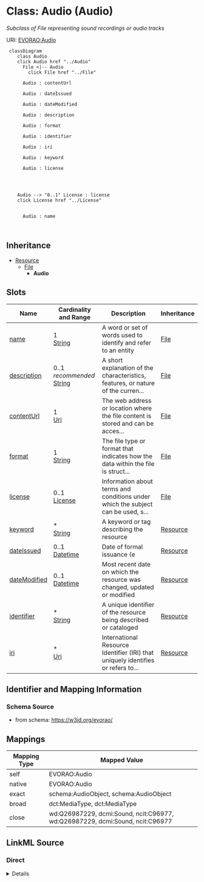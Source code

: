 

# Class: Audio (Audio) 


_Subclass of File representing sound recordings or audio tracks_





URI: [EVORAO:Audio](https://w3id.org/evorao/Audio)






```mermaid
 classDiagram
    class Audio
    click Audio href "../Audio"
      File <|-- Audio
        click File href "../File"
      
      Audio : contentUrl
        
      Audio : dateIssued
        
      Audio : dateModified
        
      Audio : description
        
      Audio : format
        
      Audio : identifier
        
      Audio : iri
        
      Audio : keyword
        
      Audio : license
        
          
    
    
    Audio --> "0..1" License : license
    click License href "../License"

        
      Audio : name
        
      
```





## Inheritance
* [Resource](Resource.md)
    * [File](File.md)
        * **Audio**



## Slots

| Name | Cardinality and Range | Description | Inheritance |
| ---  | --- | --- | --- |
| [name](name.md) | 1 <br/> [String](String.md) | A word or set of words used to identify and refer to an entity | [File](File.md) |
| [description](description.md) | 0..1 _recommended_ <br/> [String](String.md) | A short explanation of the characteristics, features, or nature of the curren... | [File](File.md) |
| [contentUrl](contentUrl.md) | 1 <br/> [Uri](Uri.md) | The web address or location where the file content is stored and can be acces... | [File](File.md) |
| [format](format.md) | 1 <br/> [String](String.md) | The file type or format that indicates how the data within the file is struct... | [File](File.md) |
| [license](license.md) | 0..1 <br/> [License](License.md) | Information about terms and conditions under which the subject can be used, s... | [File](File.md) |
| [keyword](keyword.md) | * <br/> [String](String.md) | A keyword or tag describing the resource | [Resource](Resource.md) |
| [dateIssued](dateIssued.md) | 0..1 <br/> [Datetime](Datetime.md) | Date of formal issuance (e | [Resource](Resource.md) |
| [dateModified](dateModified.md) | 0..1 <br/> [Datetime](Datetime.md) | Most recent date on which the resource was changed, updated or modified | [Resource](Resource.md) |
| [identifier](identifier.md) | * <br/> [String](String.md) | A unique identifier of the resource being described or cataloged | [Resource](Resource.md) |
| [iri](iri.md) | * <br/> [Uri](Uri.md) | International Resource Identifier (IRI) that uniquely identifies or refers to... | [Resource](Resource.md) |









## Identifier and Mapping Information







### Schema Source


* from schema: https://w3id.org/evorao/




## Mappings

| Mapping Type | Mapped Value |
| ---  | ---  |
| self | EVORAO:Audio |
| native | EVORAO:Audio |
| exact | schema:AudioObject, schema:AudioObject |
| broad | dct:MediaType, dct:MediaType |
| close | wd:Q26987229, dcmi:Sound, ncit:C96977, wd:Q26987229, dcmi:Sound, ncit:C96977 |







## LinkML Source

<!-- TODO: investigate https://stackoverflow.com/questions/37606292/how-to-create-tabbed-code-blocks-in-mkdocs-or-sphinx -->

### Direct

<details>
```yaml
name: Audio
description: Subclass of File representing sound recordings or audio tracks
title: Audio
from_schema: https://w3id.org/evorao/
exact_mappings:
- schema:AudioObject
- schema:AudioObject
close_mappings:
- wd:Q26987229
- dcmi:Sound
- ncit:C96977
- wd:Q26987229
- dcmi:Sound
- ncit:C96977
broad_mappings:
- dct:MediaType
- dct:MediaType
is_a: File

```
</details>

### Induced

<details>
```yaml
name: Audio
description: Subclass of File representing sound recordings or audio tracks
title: Audio
from_schema: https://w3id.org/evorao/
exact_mappings:
- schema:AudioObject
- schema:AudioObject
close_mappings:
- wd:Q26987229
- dcmi:Sound
- ncit:C96977
- wd:Q26987229
- dcmi:Sound
- ncit:C96977
broad_mappings:
- dct:MediaType
- dct:MediaType
is_a: File
attributes:
  name:
    name: name
    description: A word or set of words used to identify and refer to an entity
    title: name
    from_schema: https://w3id.org/evorao/
    exact_mappings:
    - schema:name
    - vcard:fn
    close_mappings:
    - rdfs:label
    - dct:title
    rank: 1000
    slot_uri: foaf:name
    alias: name
    owner: Audio
    domain_of:
    - File
    - PersonOrOrganization
    - ContactPoint
    range: string
    required: true
    multivalued: false
  description:
    name: description
    description: A short explanation of the characteristics, features, or nature of
      the current item
    title: description
    comments:
    - Describe this item in few lines. This description will serve as a summary to
      present the resource
    from_schema: https://w3id.org/evorao/
    exact_mappings:
    - schema:description
    close_mappings:
    - schema:description
    rank: 1000
    slot_uri: dct:description
    alias: description
    owner: Audio
    domain_of:
    - File
    - Dataset
    - DataService
    - Term
    - PersonOrOrganization
    - ContactPoint
    - License
    - Certification
    range: string
    required: false
    recommended: true
    multivalued: false
  contentUrl:
    name: contentUrl
    description: The web address or location where the file content is stored and
      can be accessed or downloaded.
    title: content URL
    from_schema: https://w3id.org/evorao/
    exact_mappings:
    - schema:contentUrl
    rank: 1000
    alias: contentUrl
    owner: Audio
    domain_of:
    - File
    range: uri
    required: true
    multivalued: false
  format:
    name: format
    description: The file type or format that indicates how the data within the file
      is structured
    title: format
    from_schema: https://w3id.org/evorao/
    exact_mappings:
    - schema:fileFormat
    - dct:format
    close_mappings:
    - schema:encodingFormat
    rank: 1000
    alias: format
    owner: Audio
    domain_of:
    - File
    range: string
    required: true
    multivalued: false
  license:
    name: license
    description: Information about terms and conditions under which the subject can
      be used, shared, or distributed, indicating any restrictions or permissions
    title: license
    from_schema: https://w3id.org/evorao/
    exact_mappings:
    - dct:license
    - schema:license
    close_mappings:
    - wdp:P275
    rank: 1000
    slot_uri: dct:license
    alias: license
    owner: Audio
    domain_of:
    - File
    - DataProvider
    range: License
    required: false
    multivalued: false
  keyword:
    name: keyword
    description: A keyword or tag describing the resource
    title: keyword
    from_schema: https://w3id.org/evorao/
    rank: 1000
    slot_uri: dcat:keyword
    alias: keyword
    owner: Audio
    domain_of:
    - Resource
    range: string
    required: false
    multivalued: true
  dateIssued:
    name: dateIssued
    description: Date of formal issuance (e.g., publication) of the resource
    title: date issued
    comments:
    - encoded using the relevant ISO 8601 Date and Time compliant string [DATETIME]
    from_schema: https://w3id.org/evorao/
    exact_mappings:
    - sepio:0000051
    close_mappings:
    - schema:datePublished
    - schema:dateCreated
    rank: 1000
    slot_uri: dct:issued
    alias: dateIssued
    owner: Audio
    domain_of:
    - Resource
    range: datetime
    required: false
    multivalued: false
  dateModified:
    name: dateModified
    description: Most recent date on which the resource was changed, updated or modified
    title: date modified
    comments:
    - encoded using the relevant ISO 8601 Date and Time compliant string [DATETIME]
    from_schema: https://w3id.org/evorao/
    exact_mappings:
    - sepio:0000036
    close_mappings:
    - schema:dateModified
    rank: 1000
    slot_uri: dct:modified
    alias: dateModified
    owner: Audio
    domain_of:
    - Resource
    range: datetime
    required: false
    multivalued: false
  identifier:
    name: identifier
    description: A unique identifier of the resource being described or cataloged
    title: identifier
    comments:
    - The identifier is a text string which is assigned to the resource to provide
      an unambiguous reference within a particular context. Persistent identifiers
      should be provided as HTTP URIs
    from_schema: https://w3id.org/evorao/
    exact_mappings:
    - schema:identifier
    rank: 1000
    slot_uri: dct:identifier
    alias: identifier
    owner: Audio
    domain_of:
    - Resource
    range: string
    required: false
    multivalued: true
  iri:
    name: iri
    description: International Resource Identifier (IRI) that uniquely identifies
      or refers to the resource. IRIs include URIs, and URIs include URLs
    title: IRI
    comments:
    - An IRI is a global identifier standardized by IETF RFC 3987. It may or may not
      be resolvable on the web. IRIs include URIs, and URIs include URLs
    from_schema: https://w3id.org/evorao/
    close_mappings:
    - biolink:iri
    related_mappings:
    - mi:url
    narrow_mappings:
    - schema:url
    rank: 1000
    is_a: identifier
    alias: iri
    owner: Audio
    domain_of:
    - Resource
    range: uri
    required: false
    multivalued: true

```
</details>